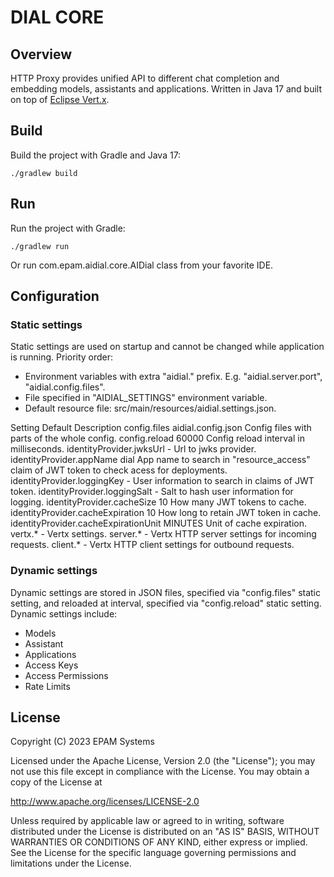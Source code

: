 # DIAL CORE

## Overview

HTTP Proxy provides unified API to different chat completion and embedding models, assistants and applications. 
Written in Java 17 and built on top of [Eclipse Vert.x](https://vertx.io/).

## Build

Build the project with Gradle and Java 17:
```
./gradlew build
```
## Run

Run the project with Gradle:
```
./gradlew run
```
Or run com.epam.aidial.core.AIDial class from your favorite IDE.

## Configuration

### Static settings
Static settings are used on startup and cannot be changed while application is running. Priority order:
* Environment variables with extra "aidial." prefix. E.g. "aidial.server.port", "aidial.config.files".
* File specified in "AIDIAL_SETTINGS" environment variable.
* Default resource file: src/main/resources/aidial.settings.json.

Setting                                       Default                    Description
config.files                                  aidial.config.json         Config files with parts of the whole config.
config.reload                                 60000                      Config reload interval in milliseconds.
identityProvider.jwksUrl                      -                          Url to jwks provider.
identityProvider.appName                      dial                       App name to search in "resource_access" claim of JWT token to check acess for deployments.
identityProvider.loggingKey                   -                          User information to search in claims of JWT token.
identityProvider.loggingSalt                  -                          Salt to hash user information for logging.
identityProvider.cacheSize                    10                         How many JWT tokens to cache.
identityProvider.cacheExpiration              10                         How long to retain JWT token in cache.
identityProvider.cacheExpirationUnit          MINUTES                    Unit of cache expiration.
vertx.*                                       -                          Vertx settings.
server.*                                      -                          Vertx HTTP server settings for incoming requests.
client.*                                      -                          Vertx HTTP client settings for outbound requests.

### Dynamic settings
Dynamic settings are stored in JSON files, specified via "config.files" static setting, and reloaded at interval, specified via "config.reload" static setting.
Dynamic settings include:
* Models
* Assistant
* Applications
* Access Keys
* Access Permissions
* Rate Limits

## License
Copyright (C) 2023 EPAM Systems

Licensed under the Apache License, Version 2.0 (the "License");
you may not use this file except in compliance with the License.
You may obtain a copy of the License at

http://www.apache.org/licenses/LICENSE-2.0

Unless required by applicable law or agreed to in writing, software
distributed under the License is distributed on an "AS IS" BASIS,
WITHOUT WARRANTIES OR CONDITIONS OF ANY KIND, either express or implied.
See the License for the specific language governing permissions and
limitations under the License.

